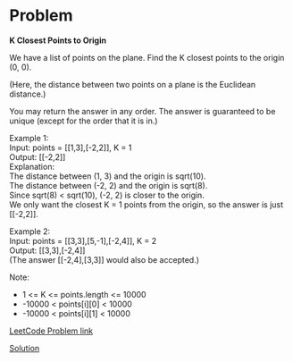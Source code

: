 # Problem

__K Closest Points to Origin__

We have a list of points on the plane.  Find the K closest points to the origin (0, 0).

(Here, the distance between two points on a plane is the Euclidean distance.)

You may return the answer in any order.  The answer is guaranteed to be unique (except for the order that it is in.)

 
Example 1:<br>
Input: points = [[1,3],[-2,2]], K = 1<br>
Output: [[-2,2]]<br>
Explanation: <br>
The distance between (1, 3) and the origin is sqrt(10).<br>
The distance between (-2, 2) and the origin is sqrt(8).<br>
Since sqrt(8) < sqrt(10), (-2, 2) is closer to the origin.<br>
We only want the closest K = 1 points from the origin, so the answer is just [[-2,2]].<br>

Example 2:<br>
Input: points = [[3,3],[5,-1],[-2,4]], K = 2<br>
Output: [[3,3],[-2,4]]<br>
(The answer [[-2,4],[3,3]] would also be accepted.)<br>
 

Note:<br>

* 1 <= K <= points.length <= 10000
* -10000 < points[i][0] < 10000
* -10000 < points[i][1] < 10000




[LeetCode Problem link](https://leetcode.com/explore/featured/card/may-leetcoding-challenge/538/week-5-may-29th-may-31st/3345/)

[Solution](https://github.com/DhanabalShanmugam/Leet-Code-30-Days-Challenge/blob/master/May2020/Week5/Day_30/Solution.py)



